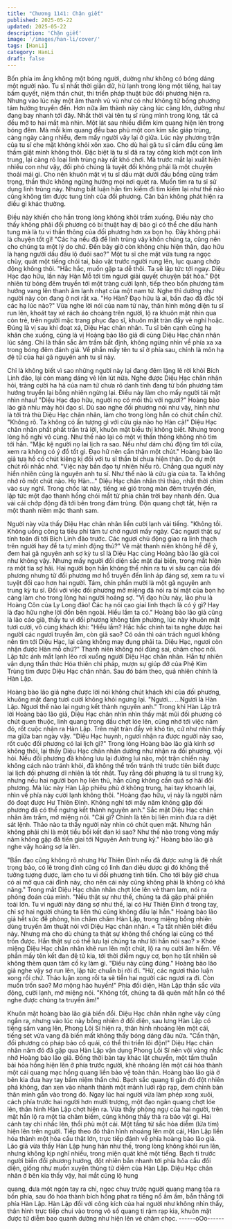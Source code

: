 ```yaml
---
title: "Chương 1141: Chặn giết"
published: 2025-05-22
updated: 2025-05-22
description: 'Chặn giết'
image: '/images/han-li/cover/'
tags: [HanLi]
category: HanLi
draft: false
---
```


Bốn phía im ắng không một bóng người, dường như không có
bóng dáng một người nào. Tu sĩ nhất thời giận dữ, hừ lạnh trong
lòng một tiếng, hai tay bấm quyết, niệm thần chút, thi triển pháp
thuật bức đối phương hiện ra.
Nhưng vào lúc này một âm thanh vù vù như có như không từ
bống phương tám hướng truyền đến. Hơn nữa âm thành này
càng lúc càng lớn, dường như đang bay nhanh tới đây.
Nhất thời vài tên tu sĩ rùng mình trong lòng, tất cả đều mở to hai
mắt mà nhìn.
Một lát sau nhiều điểm kim quang hiện lên trong bóng đêm. Mà
mỗi kim quang đều bao phủ một con kim sắc giáp trùng, càng
ngày càng nhiều, đem mấy người vây lại ở giữa.
Lúc này phương trận của tu sĩ che mặt không khỏi xôn xao.
Cho dù hai gã tu sĩ cầm đầu cũng âm thầm giật mình không thôi.
Đặc biệt là tu sĩ đã ra tay công kích một con linh trung, lại càng rõ
loại linh trùng này rất khó chơi. Mà trước mắt lại xuất hiện nhiều
con như vậy, đối phó chúng là tuyệt đối không phải là một chuyện
thoải mái gì.
Cho nên khuôn mặt vị tu sĩ dấu mặt dưới đấu bồng cũng trầm
trọng, thần thức không ngừng hướng mọi nơi quét ra. Muốn tìm
ra tu sĩ sử dụng linh trùng này.
Nhưng bất luận hắn tìm kiếm đi tìm kiếm lại như thế nào cũng
không tìm được tung tính của đối phương. Căn bản không phát
hiện ra điều gì khác thường.

Điều này khiến cho hắn trong lòng không khỏi trầm xuống.
Điều này cho thấy không phải đối phương có bí thuật hay dị bảo
gì có thể che dấu hành tung mà là tu vi thần thông của đối
phương hơn xa bọn họ. Đây không phải là chuyện tốt gì!
"Các hạ nếu đã để linh trùng vây khốn chúng ta, cũng nên cho
chúng ta một lý do chứ. Đến bây giờ còn không chịu hiện thân,
đạo hữu là hạng người dấu đầu lộ đuôi sao?"
Một tu sĩ che mặt vừa tung ra ngọc chùy, quát một tiếng chói tai,
bảo vật trước người rung lên, lục quang chớp động không thôi.
"Hắc hắc, muốn gặp ta dễ thôi. Ta sẽ lập tức tới ngay. Diệu Hạc
đạo hữu, lần này Hàn Mỗ tới tìm ngươi giải quyết chuyện bất
hòa."
Đột nhiên từ bóng đêm truyền tới một tràng cười lạnh, tiếp theo
bốn phương tám hướng vang lên thanh âm lạnh nhạt của một
nam tử.
Nghe thì dường như người này còn đang ở nơi rất xa.
"Họ Hàn? Đạo hữu là ai, bần đạo đã đắc tội các hạ lúc nào?"
Vừa nghe lời nói của nam tử này, thân hình mông diện tu sĩ run
lên, khoát tay xé rách áo choàng trên người, lộ ra khuôn mặt nhìn
qua còn trẻ, trên người mặc trang phục đạo sĩ, khuôn mặt tràn
đầy vẻ nghi hoặc.
Đúng là vị sau khi đoạt xá, Diệu Hạc chân nhân.
Tu sĩ bên cạnh cũng hạ khăn che xuống, cũng là vị Hoàng bào lão
giả đi cùng Diệu Hạc chân nhân lúc sáng. Chỉ là thần sắc âm trầm
bất định, không ngừng nhìn về phía xa xa trong bóng đêm đánh
giá.
Về phần mấy tên tu sĩ ở phía sau, chính là môn hạ đệ tử của hai
gã nguyên anh tu sĩ này.

Chỉ là không biết vì sao những người này lại đang đêm lặng lẽ rời
khỏi Bích Linh đảo, lại còn mang dáng vẻ lén lút nữa.
Nghe được Diệu Hạc chân nhân hỏi, tràng cười ha hả của nam tử
chưa rõ danh tính đang từ bốn phương tám hướng truyền lại
bỗng nhiên ngừng lại.
Điều này làm cho mấy người tái mặt nhìn nhau!
"Diệu Hạc đạo hữu, người nọ có mối thù với ngươi?"
Hoàng bào lão giả nhíu mày hỏi đạo sĩ.
Dù sao nghe đối phương nói như vậy, hình như là tới trả thù Diệu
Hạc chân nhân, làm cho trong lòng hắn có chút chần chừ.
"Không rõ. Ta không có ấn tượng gì với cừu gia nào họ Hàn cả!"
Diệu Hạc chân nhân phất phất trần trả lời, khuôn mặt biểu thị
không biết. Nhưng trong lòng hồ nghi vô cùng. Như thế nào lại có
một vị thần thông không nhỏ tìm tới hắn.
"Mặc kệ người nọ lai lịch ra sao. Nếu như dám chủ động tìm tới
cửa, xem ra không có ý đồ tốt gì. Đạo hữ nên cẩn thận một chút."
Hoàng bào lão giả tựa hồ có chút kiêng kị đối với tu sĩ thần bí
chưa hiện thân. Do dự một chút rồi nhắc nhở.
"Việc này bần đạo tự nhiên hiểu rõ. Chẳng qua người này hiển
nhiên cũng là nguyên anh tu sĩ. Như thế nào là cừu gia của ta. Ta
không nhớ rõ một chút nào. Họ Hàn…"
Diệu Hạc chân nhân thì thào, nhất thời chìm vào suy nghĩ.
Trong chốc lát này, tiếng xé gió trong màn đêm truyền đến, lập
tức một đạo thanh hồng chói mắt từ phía chân trời bay nhanh
đến. Qua vài cái chớp động đã tới bên trong đám trùng.
Độn quang chợt tắt, hiện ra một thanh niêm mặc thanh sam.

Người này vừa thấy Diệu Hạc chân nhân liền cười lạnh vài tiếng.
"Không tồi. Không uổng công ta tiêu phí tâm tư chờ ngươi mấy
ngày. Các ngươi thật sự tính toán đi tới Bích Linh đảo trước. Các
ngươi chủ động giao ra linh thạch trên người hay để ta tự mình
động thủ?"
Vẻ mặt thanh niên không hề để ý, đem hai gã nguyên anh sơ kỳ
tu sĩ là Diệu Hạc cùng Hoàng bào lão giả coi như không vậy.
Nhưng mấy người đối diện sắc mặt đại biến, trong mắt hiện ra
một tia sợ hãi.
Hai người bọn hắn không thể nhìn ra tu vi sâu cạn của đối
phương nhưng từ đối phương mơ hồ truyền đến linh áp đáng sợ,
xem ra tu vi tuyệt đối cao hơn hai người. Tám, chín phần mười là
một gã nguyên anh trung kỳ tu sĩ. Đối với việc đối phương mở
miệng đã nói ra bí mật của bọn họ càng làm cho trong lòng hai
người hoảng sợ.
"Vị đạo hữu này, lão phu là Hoàng Côn của Ly Long đảo! Các hạ
nói cao giai linh thạch là có ý gì? Hay là đạo hữu nghe lời đồn bên
ngoài. Hiểu lầm ta có."
Hoàng bào lão giả cũng là lão cáo già, thấy tu vi đối phương
không tầm phường, lúc này khuôn mặt tươi cười, vô cùng khách
khí:
"Hiểu lầm? Hắc hắc chính tai ta nghe được hai người các ngươi
truyền âm, còn giả sao? Có oán thì oán trách ngươi không nên
tìm tới Diệu Hạc, lại càng không may đụng phải ta. Diệu Hạc,
ngươi còn nhận được Hàn mỗ chứ?"
Thanh niên không nói đúng sai, châm chọc nói. Lập tức ánh mắt
lạnh lẽo rơi xuống người Diệu Hạc chân nhân.
Hắn tự nhiên vận dụng thần thức Hóa thiên chi pháp, mượn sự
giúp đỡ của Phệ Kim Trùng tìm được Diệu Hạc chân nhân. Sau
đó bám theo, quả nhiên chính là Hàn Lập.

Hoàng bào lão giả nghe được lời nói không chút khách khí của
đối phương, khuông mặt đang tươi cười không khỏi ngưng lại.
"Ngươi… …Ngươi là Hàn Lập. Ngươi thế nào lại ngưng kết thành
nguyên anh."
Trong khi Hàn Lập trả lời Hoàng bào lão giả, Diệu Hạc chân nhìn
nhìn thấy mặt mũi đối phương có chút quen thuộc, linh quang
trong đầu chợt lóe lên, cũng nhớ tới việc năm đó, rốt cuộc nhận ra
Hàn Lập. Trên mặt tràn đầy vẻ khó tin, cứ như nhìn thấy ma giữa
ban ngày vậy.
"Diệu Hạc huynh, ngươi nhận ra được người này sao, rốt cuộc đối
phương có lai lịch gì?"
Trong lòng Hoàng bào lão giả kinh sợ không thôi, lại thấy Diệu
Hạc chân nhân dường như nhận ra đối phương, vội hỏi.
Nếu đối phương đã không lưu lại đường lui nào, một trận chiến
này không cách nào tránh khỏi, đã không thể trốn tránh thì trước
tiên biết được lai lịch đối phương dĩ nhiên là tốt nhất. Tuy rằng đối
phương là tu sĩ trung kỳ, nhưng nếu hai người bọn họ liên thủ,
hắn cũng không cần quá sợ hãi đối phương.
Mà lúc này Hàn Lập phiêu phù ở không trung, hai tay khoanh lại,
nhìn về phía này cười lạnh không thôi.
"Hoàng đạo hữu, vị này là người năm đó đoạt được Hư Thiên
Đỉnh. Không nghĩ tới mấy năm không gặp đối phương đã có thể
ngưng kết thành nguyên anh."
Sắc mặt Diệu Hạc chân nhân âm trầm, mở miệng nói.
"Cái gì? Chính là tên bị liên minh đưa ra diệt sát lệnh. Thảo nào ta
thấy người này nhìn có chút quen mặt. Nhưng hắn không phải chỉ
là một tiểu bối kết đan kì sao? Như thế nào trong vòng mấy năm
không gặp đã tiến giai tới Nguyên Anh trung kỳ."
Hoàng bào lão giả nghe vậy hoảng sợ la lên.

"Bần đạo cũng không rõ nhưng Hư Thiên Đỉnh nếu đã được xưng
là đệ nhất trọng bảo, có lẽ trong đỉnh cũng có linh đan diệu dược
gì đó không thể tưởng tượng được, làm cho tu vi đối phương tinh
tiến. Cho tới bây giờ chưa có ai mở qua cái đỉnh này, cho nên cái
này cũng không phải là không có khả năng."
Trong mắt Diệu Hạc chân nhân chợt lóe lên vẻ tham lam, nói ra
phỏng đoán của mình.
"Nếu thật sự như thế, chúng ta đã gặp phải phiền toái lớn. Tu vi
người này đáng sợ như thế, lại có Hư Thiên Đỉnh ở trong tay, chỉ
sợ hai người chúng ta liên thủ cũng không đấu lại hắn."
Hoàng bào lão giả hết sức đề phòng, hìn chăm chăm Hàn Lập,
trong miệng bỗng nhiên dùng truyền âm thuật nói với Diệu Hạc
chân nhân.
« Ta tất nhiên biết điều này. Nhưng mà cho dù chúng ta thật sự
không thể chống lại cũng có thể trốn được. Hắn thật sự có thể lưu
lại chúng ta như lời hắn nói sao? »
Khóe miệng Diệu Hạc chân nhân khẽ run lên một chút, lộ ra nụ
cười âm hiểm.
Về phần mấy tên kết đan đệ tử kia, tới thời điểm nguy cơ, bọn họ
tất nhiên sẽ không thèm quan tâm cố kỵ làm gì.
"Điều này cũng đúng."
Hoàng bào lão giả nghe vậy sợ run lên, lập tức chuẩn bị rời đi.
"Hừ, các ngươi thảo luận xong rồi chứ. Thảo luận xong rồi ta sẽ
tiễn hai người các ngươi ra đi. Còn muốn trốn sao? Mơ mộng hão
huyền!"
Phía đối diện, Hàn Lập thần sắc vừa động, cười lạnh, mở miệng
nói.
"Không tốt, chúng ta đã quên mất hắn có thể nghe được chúng ta
truyền âm!"

Khuôn mặt hoàng bào lão giả biến đổi.
Diệu Hạc chân nhân nghe vậy cũng ngẩn ra, nhưng vào lúc này
bỗng nhiên ở đối diện, sau lưng Hàn Lập có tiếng sấm vang lên,
Phong Lôi Sí hiện ra, thân hình nhoáng lên một cái, tiếng sét vừa
vang đã biến mất không thấy bóng dáng đâu nữa.
"Cẩn thận, đối phương có pháp bảo cổ quái, có thể thi triển lôi
độn!"
Diệu Hạc chân nhân năm đó đã gặp qua Hàn Lập vận dụng
Phong Lôi Sí nên vội vàng nhắc nhở Hoàng bào lão giả. Đồng
thời bàn tay khác lật chuyển, một tấm thuẫn bài hỏa hồng hiện lên
ở phía trước người, khẽ nhoáng lên một cái hóa thành một cái
quang mạc hồng quang liền bảo vệ toàn thân.
Hoàng bào lão giả ở bên kia đưa hay tay bấm niệm thần chú.
Bạch sắc quang ti gần đó đột nhiên phá không, đan xen vào
nhanh thành một mảnh lưới rập rạp, đem chính bản thân mình
gắn vào trong đó.
Ngay lúc hai người vừa làm phép xong xuôi, cách phía trước hai
người hơn mười trượng, một đạo ngân quang chợt lóe lên, thân
hình Hàn Lập chợt hiện ra.
Vừa thấy phòng ngự của hai người, trên mặt hắn lộ ra một tia
châm biếm, cũng không thấy thả ra bảo vật gì. Hai cánh tay chỉ
nhấc lên, thổi phù một cái. Một tầng tử sắc hỏa diễm (lửa tím)
hiện lên trên người. Tiếp theo đó thân hình nhoáng lên một cái,
Hàn Lập liền hóa thành một hỏa cầu thật lớn, trực tiếp đánh về
phía hoàng bào lão giả.
Lão giả vừa thấy Hàn Lập hung hãn như thế, trong lòng không
khỏi run lên, nhưng không kịp nghĩ nhiều, trong miện quát khẽ
một tiếng. Bạch ti trước người biến đổi phương hướng, đột nhiên
bắn nhanh tới phía hỏa cầu đối diện, giống như muốn xuyên
thủng tử diễm của Hàn Lập.
Diệu Hạc chân nhân ở bên kia thấy vậy, hai mắt cũng lộ hung

quang, đưa một ngón tay ra chỉ, ngọc chuy trước người quang
mang tỏa ra bốn phía, sau đó hóa thành bích hồng phat ra tiếng
nổ ầm ầm, bắn thẳng tới phía Hàn Lập.
Hàn Lập đối với công kích của hai người như không nhìn thấy,
thân hình trực tiếp chui vào trong vô số quang ti rậm rạp kia,
khuôn mặt được tử diễm bao quanh dường như hiện lên vẻ châm
chọc.
------oOo------
